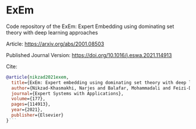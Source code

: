 # ExEm
Code repository of the ExEm: Expert Embedding using dominating set theory with deep learning approaches

Article:
https://arxiv.org/abs/2001.08503

Published Journal Version:
https://doi.org/10.1016/j.eswa.2021.114913

Cite:
```bib
@article{nikzad2021exem,
  title={ExEm: Expert embedding using dominating set theory with deep learning approaches},
  author={Nikzad-Khasmakhi, Narjes and Balafar, Mohammadali and Feizi-Derakhshi, M Reza and Motamed, Cina},
  journal={Expert Systems with Applications},
  volume={177},
  pages={114913},
  year={2021},
  publisher={Elsevier}
}```
